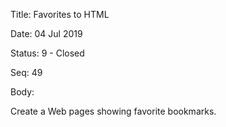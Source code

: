 Title:  Favorites to HTML

Date:   04 Jul 2019

Status: 9 - Closed

Seq:    49

Body: 

Create a Web pages showing favorite bookmarks. 
